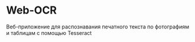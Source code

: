 # Web-OCR
Веб-приложение для распознавания печатного текста по фотографиям и таблицам с помощью Tesseract
